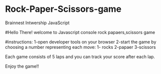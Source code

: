 # Rock-Paper-Scissors-game
Brainnest Intwership JavaScript

#Hello There!
welcome to Javascript console rock papaers,scissors game

#instructions:
1-open developer tools on your browser
2-start the game by choosing a number representing each move:
1- rocks
2-papaer
3-scissors

Each game consists of 5 laps and you can track your score after each lap.

Enjoy the game!!
